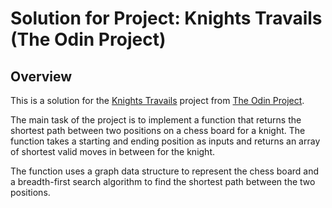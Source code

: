 # Solution for Project: Knights Travails (The Odin Project)


## Overview

This is a solution for the [Knights Travails](https://www.theodinproject.com/lessons/javascript-knights-travails) project from [The Odin Project](https://www.theodinproject.com/).


The main task of the project is to implement a function that returns the shortest path between two positions on a chess board for a knight. The function takes a starting and ending position as inputs and returns an array of shortest valid moves in between for the knight.


The function uses a graph data structure to represent the chess board and a breadth-first search algorithm to find the shortest path between the two positions. 
